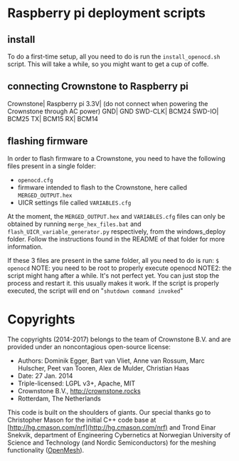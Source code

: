 # Raspberry pi deployment scripts

## install
To do a first-time setup, all you need to do is run the `install_openocd.sh` script. This will take a while, so you might want to get a cup of coffe.

## connecting Crownstone to Raspberry pi
Crownstone| Raspberry  pi
3.3V| (do not connect when powering the Crownstone through AC power)
GND| GND
SWD-CLK| BCM24
SWD-IO| BCM25
TX| BCM15
RX| BCM14

## flashing firmware
In order to flash firmware to a Crownstone, you need to have the following files present in a single folder:
 - `openocd.cfg`
 - firmware intended to flash to the Crownstone, here called `MERGED_OUTPUT.hex`
 - UICR settings file called `VARIABLES.cfg`
 
 At the moment, the `MERGED_OUTPUT.hex` and `VARIABLES.cfg` files can only be obtained by running `merge_hex_files.bat` and  `flash_UICR_variable_generator.py` respectively, from the windows_deploy folder. 
 Follow the instructions found in the README of that folder for more information.
 
 If these 3 files are present in the same folder, all you need to do is run:
 `$ openocd`
 NOTE: you need to be root to properly execute openocd
 NOTE2: the script might hang after a while. It's not perfect yet. You can just stop the process and restart it. this usually makes it work. If the script is properly executed, the script will end on "`shutdown command invoked`"

# Copyrights

The copyrights (2014-2017) belongs to the team of Crownstone B.V. and are provided under an noncontagious open-source license:

* Authors: Dominik Egger, Bart van Vliet, Anne van Rossum, Marc Hulscher, Peet van Tooren, Alex de Mulder, Christian Haas
* Date: 27 Jan. 2014
* Triple-licensed: LGPL v3+, Apache, MIT
* Crownstone B.V., http://crownstone.rocks
* Rotterdam, The Netherlands

This code is built on the shoulders of giants. Our special thanks go to Christopher Mason for the initial C++ code base at [http://hg.cmason.com/nrf](http://hg.cmason.com/nrf) and Trond Einar Snekvik, department of Engineering Cybernetics at Norwegian University of Science and Technology (and Nordic Semiconductors) for the meshing functionality ([OpenMesh](https://github.com/NordicSemiconductor/nRF51-ble-bcast-mesh)).
